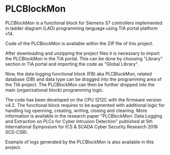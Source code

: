 # PLCBlockMon

PLCBlockMon is a functional block for Siemens S7 controllers implemented in ladder diagram (LAD) programming language using TIA portal platform v14.

Code of the PLCBlockMon is available within the ZIP file of this project.

After downloading and unzipping the project files it is necessary to import the PLCBlockMon in the TIA portal. This can be done by choosing "Library" section in TIA portal and importing the code as "Global Library".

Now, the data logging functional block (FB) aka PLCBlockMon, related database (DB) and data type can be dragged into the programming area of the TIA project. The PLCBlockMon can then be further dropped into the main (organizational block) programming logic.

The code has been developed on the CPU 1212C with the firmware version v4.2. The functional block requires to be augmented with additional logic for handling log openning, creating, writing, closing and cleaning. More information is available in the research paper "PLCBlockMon: Data Logging and Extraction on PLCs for Cyber Intrusion Detection" published at 5th International Symposium for ICS & SCADA Cyber Security Research 2018 (ICS-CSR).

Example of logs generated by the PLCBlockMon is also available in this project.
